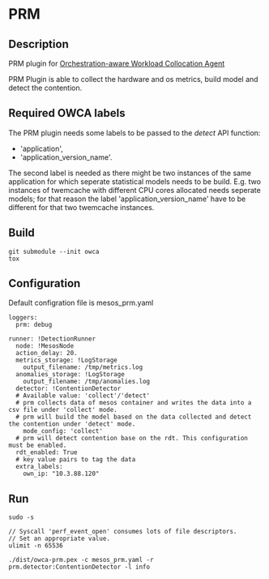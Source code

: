 # PRM

## Description
PRM plugin for [Orchestration-aware Workload Collocation Agent](https://github.com/intel/owca)

PRM Plugin is able to collect the hardware and os metrics, build model and detect the contention.

## Required OWCA labels
The PRM plugin needs some labels to be passed to the *detect* API function:
* 'application',
* 'application_version_name'.

The second label is needed as there might be two instances of the same application for which 
seperate statistical models needs to be build. E.g. two instances of twemcache with different 
CPU cores allocated needs seperate models; for that reason the label 'application_version_name' 
have to be different for that two twemcache instances.

## Build

```
git submodule --init owca
tox
```

## Configuration

Default configration file is mesos_prm.yaml

```
loggers:
  prm: debug
  
runner: !DetectionRunner
  node: !MesosNode
  action_delay: 20.
  metrics_storage: !LogStorage
    output_filename: /tmp/metrics.log
  anomalies_storage: !LogStorage
    output_filename: /tmp/anomalies.log
  detector: !ContentionDetector
  # Available value: 'collect'/'detect'
  # prm collects data of mesos container and writes the data into a csv file under 'collect' mode.
  # prm will build the model based on the data collected and detect the contention under 'detect' mode. 
    mode_config: 'collect' 
  # prm will detect contention base on the rdt. This configuration must be enabled.
  rdt_enabled: True
  # key value pairs to tag the data
  extra_labels:
    own_ip: "10.3.88.120"
```


## Run
```
sudo -s

// Syscall 'perf_event_open' consumes lots of file descriptors. 
// Set an appropriate value. 
ulimit -n 65536 

./dist/owca-prm.pex -c mesos_prm.yaml -r prm.detector:ContentionDetector -l info
```

